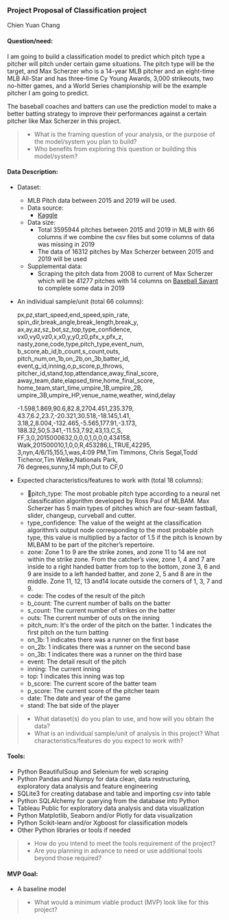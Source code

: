 ### Project Proposal of Classification project
Chien Yuan Chang
#### Question/need:
I am going to build a classification model to predict which pitch type a pitcher will pitch under certain game situations. The pitch type will be the target, and Max Scherzer who is a 14-year MLB pitcher and an eight-time MLB All-Star and has three-time Cy Young Awards, 3,000 strikeouts, two no-hitter games, and a World Series championship will be the example pitcher I am going to predict.

The baseball coaches and batters can use the prediction model to make a better batting strategy to improve their performances against a certain pitcher like Max Scherzer in this project.

>* What is the framing question of your analysis, or the purpose of the model/system you plan to build? 
>* Who benefits from exploring this question or building this model/system?

#### Data Description:
* Dataset: 
  * MLB Pitch data between 2015 and 2019 will be used.
  * Data source:
      * [Kaggle](https://www.kaggle.com/pschale/mlb-pitch-data-20152018)
  * Data size: 
      * Total 3595944 pitches between 2015 and 2019 in MLB with 66 columns if we combine the csv files but some columns of data was missing in 2019
      * The data of 16312 pitches by Max Scherzer between 2015 and 2019 will be used
  * Supplemental data:
      * Scraping the pitch data from 2008 to current of Max Scherzer which will be 41277 pitches with 14 columns on [Baseball Savant](https://baseballsavant.mlb.com/statcast_search) to complete some data in 2019
 
* An individual sample/unit (total 66 columns):

	px,pz,start\_speed,end\_speed,spin\_rate,	spin\_dir,break\_angle,break\_length,break\_y,	ax,ay,az,sz\_bot,sz\_top,type\_confidence,	vx0,vy0,vz0,x,x0,y,y0,z0,pfx\_x,pfx\_z,	nasty,zone,code,type,pitch_type,event_num,	b\_score,ab\_id,b\_count,s\_count,outs,	pitch\_num,on\_1b,on\_2b,on\_3b,batter\_id,	event,g\_id,inning,o,p\_score,p\_throws,	pitcher\_id,stand,top,attendance,away\_final\_score,	away\_team,date,elapsed\_time,home\_final\_score,	home\_team,start\_time,umpire\_1B,umpire\_2B,	umpire\_3B,umpire\_HP,venue\_name,weather,	wind,delay 

	-1.598,1.869,90.6,82.8,2704.451,235.379,	43.7,6.2,23.7,-20.321,30.518,-18.145,1.41,	3.18,2,8.004,-132.465,-5.565,177.91,-3.173,	188.32,50,5.341,-11.53,7.92,43,13,C,S,	FF,3,0,2015000632,0,0,0,1,0,0,0,434158,	Walk,201500010,1,0,0,R,453286,L,TRUE,42295,	3,nyn,4/6/15,155,1,was,4:09 PM,Tim Timmons,	Chris Segal,Todd Tichenor,Tim Welke,Nationals Park,  
	76 degrees,sunny,14 mph,Out to CF,0

* Expected characteristics/features to work with (total 18 columns):
  * pitch_type: The most probable pitch type according to a neural net classification algorithm developed by Ross Paul of MLBAM. Max Scherzer has 5 main types of pitches which are four-seam fastball, slider, changeup, curveball and cutter.  
  * type_confidence: The value of the weight at the classification algorithm’s output node corresponding to the most probable pitch type, this value is multiplied by a factor of 1.5 if the pitch is known by MLBAM to be part of the pitcher’s repertoire.
  * zone: Zone 1 to 9 are the strike zones, and zone 11 to 14 are not within the strike zone. From the catcher’s view, zone 1, 4 and 7 are inside to a right handed batter from top to the bottom, zone 3, 6 and 9 are inside to a left handed batter, and zone 2, 5 and 8 are in the middle. Zone 11, 12, 13 and14 locate outside the corners of 1, 3, 7 and 9.
  * code: The codes of the result of the pitch
  * b_count: The current number of balls on the batter
  * s_count: The current number of strikes on the batter
  * outs: The current number of outs on the inning
  * pitch_num: It's the order of the pitch on the batter. 1 indicates the first pitch on the turn batting
  * on_1b: 1 indicates there was a runner on the first base
  * on_2b: 1 indicates there was a runner on the second base
  * on_3b: 1 indicates there was a runner on the third base
  * event: The detail result of the pitch
  * inning: The current inning
  * top: 1 indicates this inning was top
  * b_score: The current score of the batter team
  * p_score: The current score of the pitcher team
  * date: The date and year of the game
  * stand: The bat side of the player
  
>* What dataset(s) do you plan to use, and how will you obtain the data?
>* What is an individual sample/unit of analysis in this project? What characteristics/features do you expect to work with?

#### Tools:
* Python BeautifulSoup and Selenium for web scraping
* Python Pandas and Numpy for data clean, data restructuring, exploratory data analysis and feature engineering
* SQLite3 for creating database and table and importing csv into table
* Python SQLAlchemy for querying from the database into Python
* Tableau Public for exploratory data analysis and data visualization
* Python Matplotlib, Seaborn and/or Plotly for data visualization
* Python Scikit-learn and/or Xgboost for classification models
* Other Python libraries or tools if needed

>* How do you intend to meet the tools requirement of the project? 
>* Are you planning in advance to need or use additional tools beyond those required?

#### MVP Goal:
* A baseline model

>* What would a minimum viable product (MVP) look like for this project?